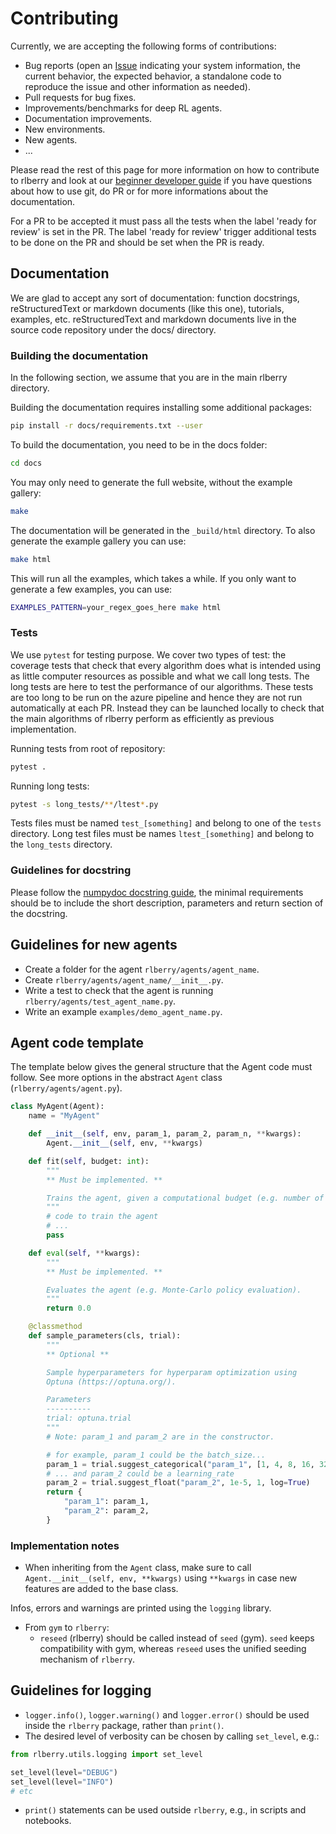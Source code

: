 # Contributing

Currently, we are accepting the following forms of contributions:

- Bug reports (open
  an [Issue](https://github.com/rlberry-py/rlberry/issues/new?assignees=&labels=&template=bug_report.md&title=)
  indicating your system information, the current behavior, the expected behavior, a standalone code to reproduce the
  issue and other information as needed).
- Pull requests for bug fixes.
- Improvements/benchmarks for deep RL agents.
- Documentation improvements.
- New environments.
- New agents.
- ...

Please read the rest of this page for more information on how to contribute to
rlberry and look at our [beginner developer guide](dev_guide) if you have questions
about how to use git, do PR or for more informations about the documentation.

For a PR to be accepted it must pass all the tests when the label 'ready for review' is set in the PR. The label 'ready for review' trigger additional tests to be done on the PR and should be set when the PR is ready.

## Documentation

We are glad to accept any sort of documentation: function docstrings, reStructuredText or markdown documents (like this one), tutorials, examples, etc. reStructuredText and markdown documents live in the source code repository under the docs/ directory.

### Building the documentation
In the following section, we assume that you are in the main rlberry directory.

Building the documentation requires installing some additional packages:
```bash
pip install -r docs/requirements.txt --user
```
To build the documentation, you need to be in the docs folder:
```bash
cd docs
```
You may only need to generate the full website, without the example gallery:
```bash
make
```
The documentation will be generated in the `_build/html` directory. To also generate the example gallery you can use:
```bash
make html
```
This will run all the examples, which takes a while. If you only want to generate a few examples, you can use:
```bash
EXAMPLES_PATTERN=your_regex_goes_here make html
```

### Tests

We use `pytest` for testing purpose. We cover two types of test: the coverage tests that check that every algorithm does what is intended using as little computer resources as possible and what we call long tests. The long tests are here to test the performance of our algorithms. These tests are too long to be run on the azure pipeline and hence they are not run automatically at each PR. Instead they can be launched locally to check that the main algorithms of rlberry perform as efficiently as previous implementation.

Running tests from root of repository:
```bash
pytest .
```

Running long tests:
```bash
pytest -s long_tests/**/ltest*.py
```

Tests files must be named `test_[something]` and belong to one of the `tests` directory. Long test files must be names  `ltest_[something]` and belong to the `long_tests` directory.

### Guidelines for docstring


Please follow the [numpydoc docstring guide](https://numpydoc.readthedocs.io/en/latest/format.html), the minimal requirements should be to include the short description, parameters and  return section of the docstring.

## Guidelines for new agents

* Create a folder for the agent `rlberry/agents/agent_name`.
* Create `rlberry/agents/agent_name/__init__.py`.
* Write a test to check that the agent is running `rlberry/agents/test_agent_name.py`.
* Write an example `examples/demo_agent_name.py`.

## Agent code template

The template below gives the general structure that the Agent code must follow. See more options in the abstract `Agent`
class (`rlberry/agents/agent.py`).

```python
class MyAgent(Agent):
    name = "MyAgent"

    def __init__(self, env, param_1, param_2, param_n, **kwargs):
        Agent.__init__(self, env, **kwargs)

    def fit(self, budget: int):
        """
        ** Must be implemented. **

        Trains the agent, given a computational budget (e.g. number of steps or episodes).
        """
        # code to train the agent
        # ...
        pass

    def eval(self, **kwargs):
        """
        ** Must be implemented. **

        Evaluates the agent (e.g. Monte-Carlo policy evaluation).
        """
        return 0.0

    @classmethod
    def sample_parameters(cls, trial):
        """
        ** Optional **

        Sample hyperparameters for hyperparam optimization using
        Optuna (https://optuna.org/).

        Parameters
        ----------
        trial: optuna.trial
        """
        # Note: param_1 and param_2 are in the constructor.

        # for example, param_1 could be the batch_size...
        param_1 = trial.suggest_categorical("param_1", [1, 4, 8, 16, 32, 64])
        # ... and param_2 could be a learning_rate
        param_2 = trial.suggest_float("param_2", 1e-5, 1, log=True)
        return {
            "param_1": param_1,
            "param_2": param_2,
        }
```

### Implementation notes

* When inheriting from the `Agent` class, make sure to call `Agent.__init__(self, env, **kwargs)` using `**kwargs` in
  case new features are added to the base class.

Infos, errors and warnings are printed using the `logging` library.

* From `gym` to `rlberry`:
    * `reseed` (rlberry) should be called instead of `seed` (gym). `seed` keeps compatibility with gym, whereas `reseed`
      uses the unified seeding mechanism of `rlberry`.

## Guidelines for logging

* `logger.info()`, `logger.warning()` and `logger.error()` should be used inside the `rlberry` package, rather
  than `print()`.
* The desired level of verbosity can be chosen by calling `set_level`, e.g.:

```python
from rlberry.utils.logging import set_level

set_level(level="DEBUG")
set_level(level="INFO")
# etc
```

* `print()` statements can be used outside `rlberry`, e.g., in scripts and notebooks.
